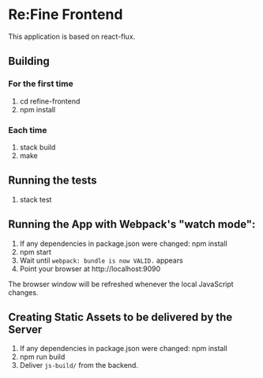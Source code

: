 # Re:Fine Frontend

This application is based on react-flux.

## Building

### For the first time

1. cd refine-frontend
1. npm install

### Each time

1. stack build
1. make

## Running the tests

1. stack test

## Running the App with Webpack's "watch mode":

1. If any dependencies in package.json were changed: npm install
1. npm start
1. Wait until `webpack: bundle is now VALID.` appears
1. Point your browser at http://localhost:9090

The browser window will be refreshed whenever the local JavaScript changes.

## Creating Static Assets to be delivered by the Server

1. If any dependencies in package.json were changed: npm install
1. npm run build
1. Deliver `js-build/` from the backend.
